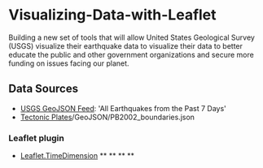 # Visualizing-Data-with-Leaflet

Building a new set of tools that will allow United States Geological Survey (USGS) visualize their earthquake data to visualize their data to better educate the public and other government organizations and secure more funding on issues facing our planet.

## Data Sources
* [USGS GeoJSON Feed](http://earthquake.usgs.gov/earthquakes/feed/v1.0/geojson.php): 'All Earthquakes from the Past 7 Days'
* [Tectonic Plates](https://github.com/fraxen/tectonicplates)/GeoJSON/PB2002_boundaries.json

### Leaflet plugin
* [Leaflet.TimeDimension](https://github.com/socib/Leaflet.TimeDimension)
**  <link rel="stylesheet" href="https://cdnjs.cloudflare.com/ajax/libs/leaflet/1.2.0/leaflet.css" />
**  <link rel="stylesheet" href="https://cdn.rawgit.com/socib/Leaflet.TimeDimension/master/dist/leaflet.timedimension.control.min.css" /> 
**  <script type="text/javascript" src="https://cdn.rawgit.com/nezasa/iso8601-js-period/master/iso8601.min.js"></script>
**  <script type="text/javascript" src="https://cdn.rawgit.com/socib/Leaflet.TimeDimension/master/dist/leaflet.timedimension.min.js"></script>
